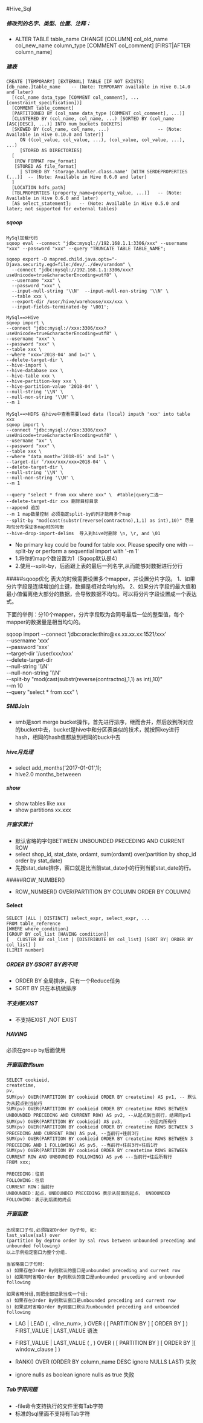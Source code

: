 #Hive_Sql

##### 修改列的名字、类型、位置、注释：
- ALTER TABLE table_name CHANGE [COLUMN] col_old_name col_new_name column_type [COMMENT col_comment] [FIRST|AFTER column_name]

##### 建表
```
CREATE [TEMPORARY] [EXTERNAL] TABLE [IF NOT EXISTS] [db_name.]table_name    -- (Note: TEMPORARY available in Hive 0.14.0 and later)
  [(col_name data_type [COMMENT col_comment], ... [constraint_specification])]
  [COMMENT table_comment]
  [PARTITIONED BY (col_name data_type [COMMENT col_comment], ...)]
  [CLUSTERED BY (col_name, col_name, ...) [SORTED BY (col_name [ASC|DESC], ...)] INTO num_buckets BUCKETS]
  [SKEWED BY (col_name, col_name, ...)                  -- (Note: Available in Hive 0.10.0 and later)]
     ON ((col_value, col_value, ...), (col_value, col_value, ...), ...)
     [STORED AS DIRECTORIES]
  [
   [ROW FORMAT row_format]
   [STORED AS file_format]
     | STORED BY 'storage.handler.class.name' [WITH SERDEPROPERTIES (...)]  -- (Note: Available in Hive 0.6.0 and later)
  ]
  [LOCATION hdfs_path]
  [TBLPROPERTIES (property_name=property_value, ...)]   -- (Note: Available in Hive 0.6.0 and later)
  [AS select_statement];   -- (Note: Available in Hive 0.5.0 and later; not supported for external tables)
```

##### sqoop
```
MySql加载代码
sqoop eval --connect "jdbc:mysql://192.168.1.1:3306/xxx" --username "xxx" --password "xxx" --query "TRUNCATE TABLE TABLE_NAME";

sqoop export -D mapred.child.java.opts="-Djava.security.egd=file:/dev/../dev/urandom" \
  --connect "jdbc:mysql://192.168.1.1:3306/xxx?useUnicode=true&characterEncoding=utf8" \
  --username "xxx" \
  --password "xxx" \
  --input-null-string '\\N'  --input-null-non-string '\\N' \
  --table xxx \
  --export-dir /user/hive/warehouse/xxx/xxx \
  --input-fields-terminated-by '\001';

MySql==>Hive
sqoop import \
--connect "jdbc:mysql://xxx:3306/xxx?useUnicode=true&characterEncoding=utf8" \
--username "xxx" \
--password "xxx" \
--table xxx \
--where "xxx='2018-04' and 1=1" \
--delete-target-dir \
--hive-import \
--hive-database xxx \
--hive-table xxx \
--hive-partition-key xxx \
--hive-partition-value '2018-04' \
--null-string '\\N' \
--null-non-string '\\N' \
--m 1

MySql==>HDFS 在hive中查看需要load data (local) inpath 'xxx' into table xxx
sqoop import \
--connect "jdbc:mysql://xxx:3306/xxx?useUnicode=true&characterEncoding=utf8" \
--username "xx" \
--password "xxx" \
--table xxx \
--where "data_month='2018-05' and 1=1" \
--target-dir '/xxx/xxx/xxx=2018-04' \
--delete-target-dir \
--null-string '\\N' \
--null-non-string '\\N' \
--m 1

--query "select * from xxx where xxx" \  #table|query二选一
--delete-target-dir xxx 删除目标目录
--append 追加
--m 1 map数量控制 必须指定split-by的列才能用多个map
--split-by "mod(cast(substr(reverse(contractno),1,1) as int),10)" 尽量均匀分布保证多map时的均衡
--hive-drop-import-delims  导入到hive时删除 \n, \r, and \01
```

- No primary key could be found for table xxx. Please specify one with --split-by or perform a sequential import with '-m 1'
- 1.将你的map个数设置为1（Sqoop默认是4）
- 2.使用--split-by，后面跟上表的最后一列名字,从而能够对数据进行分行

#####sqoop优化
表大的时候需要设置多个mapper，并设置分片字段。
1、如果分片字段是连续增加的主键，数据是相对会均匀的。
2、如果分片字段的最大值和最小值偏离绝大部分的数据，会导致数据不均匀。可以将分片字段设置成一个表达式。

下面的举例：分10个mapper，分片字段取为合同号最后一位的整型值，每个mapper的数据量是相当均匀的。

sqoop import --connect 'jdbc:oracle:thin:@xx.xx.xx.xx:1521/xxx' \
--username 'xxx' \
--password 'xxx' \
--target-dir '/user/xxx/xxx' \
--delete-target-dir \
--null-string '\\\\N' \
--null-non-string '\\\\N' \
--split-by "mod(cast(substr(reverse(contractno),1,1) as int),10)" \
--m 10 \
--query "select * from xxx" \


##### SMBJoin
- smb是sort merge bucket操作，首先进行排序，继而合并，然后放到所对应的bucket中去，bucket是hive中和分区表类似的技术，就按照key进行hash，相同的hash值都放到相同的buck中去

##### hive月处理
- select add_months('2017-01-01',1);
- hive2.0 months_betweeen

##### show
- show tables like *xxx*
- show partitions xx.xxx

##### 开窗求累计
- 默认省略的字句BETWEEN UNBOUNDED PRECEDING AND CURRENT ROW
- select shop_id, stat_date, ordamt, sum(ordamt) over(partition by shop_id order by stat_date)
- 先按stat_date排序，窗口就是比当前stat_date小的行到当前stat_date的行。

#####ROW_NUMBER()
- ROW_NUMBER() OVER(PARTITION BY COLUMN ORDER BY COLUMN)

#### Select
```
SELECT [ALL | DISTINCT] select_expr, select_expr, ...
FROM table_reference
[WHERE where_condition]
[GROUP BY col_list [HAVING condition]]
[   CLUSTER BY col_list | [DISTRIBUTE BY col_list] [SORT BY| ORDER BY col_list] ]
[LIMIT number]
```

##### ORDER BY与SORT BY的不同
- ORDER BY 全局排序，只有一个Reduce任务
- SORT BY 只在本机做排序


##### 不支持EXIST
- 不支持EXIST ,NOT EXIST

##### HAVING
必须在group by后面使用

##### 开窗函数的sum
```
SELECT cookieid,
createtime,
pv,
SUM(pv) OVER(PARTITION BY cookieid ORDER BY createtime) AS pv1, -- 默认为从起点到当前行
SUM(pv) OVER(PARTITION BY cookieid ORDER BY createtime ROWS BETWEEN UNBOUNDED PRECEDING AND CURRENT ROW) AS pv2, --从起点到当前行，结果同pv1
SUM(pv) OVER(PARTITION BY cookieid) AS pv3,        --分组内所有行
SUM(pv) OVER(PARTITION BY cookieid ORDER BY createtime ROWS BETWEEN 3 PRECEDING AND CURRENT ROW) AS pv4, --当前行+往前3行
SUM(pv) OVER(PARTITION BY cookieid ORDER BY createtime ROWS BETWEEN 3 PRECEDING AND 1 FOLLOWING) AS pv5, --当前行+往前3行+往后1行
SUM(pv) OVER(PARTITION BY cookieid ORDER BY createtime ROWS BETWEEN CURRENT ROW AND UNBOUNDED FOLLOWING) AS pv6 ---当前行+往后所有行
FROM xxx;

PRECEDING：往前
FOLLOWING：往后
CURRENT ROW：当前行
UNBOUNDED：起点，UNBOUNDED PRECEDING 表示从前面的起点， UNBOUNDED FOLLOWING：表示到后面的终点
```

##### 开窗函数
```
出现窗口子句,必须指定Order By子句, 如:
last_value(sal) over
(partition by deptno order by sal rows between unbounded preceding and unbounded following)
以上示例指定窗口为整个分组.

当省略窗口子句时:
a) 如果存在Order By则默认的窗口是unbounded preceding and current row
b) 如果同时省略Order By则默认的窗口是unbounded preceding and unbounded following

如果省略分组,则把全部记录当成一个组:
a) 如果存在Order By则默认窗口是unbounded preceding and current row
b) 如果这时省略Order By则窗口默认为unbounded preceding and unbounded following
```

- LAG | LEAD
( <col>, <line_num>, <DEFAULT> )
OVER ( [ PARTITION BY ] [ ORDER BY ] )
FIRST_VALUE | LAST_VALUE 语法

- FIRST_VALUE | LAST_VALUE
( <col>,<ignore nulls as boolean> ) OVER
( [ PARTITION BY ] [ ORDER BY ][ window_clause ] )

- RANK() OVER (ORDER BY column_name DESC ignore NULLS LAST) 失败
- ignore nulls as boolean  ignore nulls as true 失败

##### Tab字符问题
- -file命令支持执行的文件里有Tab字符
- 标准的sql里面不支持有Tab字符
